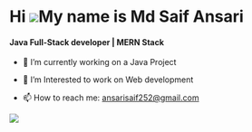 Hi ![](https://user-images.githubusercontent.com/18350557/176309783-0785949b-9127-417c-8b55-ab5a4333674e.gif)My name is Md Saif Ansari
======================================================================================================================================
<h4>Java Full-Stack developer | MERN Stack</h4>

- 🔭 I’m currently working on a Java Project
- 🌱 I’m Interested to work on Web development

- 📫 How to reach me: ansarisaif252@gmail.com


<a href="https://github.com/saifansari00/saifansari00" target="_blank" rel="noreferrer"><img
src="https://img.shields.io/github/followers/dipayansarkar47?logo=github&style=for-the-badge&color=0891b2&labelColor=1c1917" /></a>




